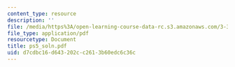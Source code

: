 ```yaml
---
content_type: resource
description: ''
file: /media/https%3A/open-learning-course-data-rc.s3.amazonaws.com/3-35-fracture-and-fatigue-fall-2003/d7cdbc16d643202cc2613b60edc6c36c_ps5_soln.pdf
file_type: application/pdf
resourcetype: Document
title: ps5_soln.pdf
uid: d7cdbc16-d643-202c-c261-3b60edc6c36c
---
```

